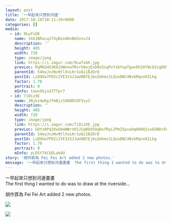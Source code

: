 ```yaml
---
layout: post
title: '一早起來只想到河邊' 
date: 2017-10-16T10:11:29+0000 
categories: [] 
media:
  - id: 9LwfsGK
    name: 3Xk1BRxLqJf4yBzo4KoBHZvnvJ4
    description: ''   
    height: 405
    width: 720
    type: image/jpeg
    link: https://i.imgur.com/9LwfsGK.jpg
    prevLoc: RqMkQ4G3K8iOWnnwYRvrh8ojExD8o5sqPzYx6YopTgwvEK207Wc83zgO8V86IjyKoWPLkDTRyGXlvm9ZU7vL0ov03MUPpRR6RpZ1in1RZOADqyfVr1gxWEOQuGyLgJ9gxVUnk11Do7rmTRnqQR5xZ4Ipg41XjknNiDolmDExA2FqKK6oRBkjfR3Qw99g7gfQZ9L7LGN8uKrR1m0YnzCBr3YmL5ZGs5JJ3AO13PiLZmx9GGkYC20Anym4OPU5wBBx1qqjtKv
    parentId: 54myJnzNv0tlXvLKr1oQi1B2OrD
    postId: LzQ9Xw7PO2c2YE3z5JJwU0B7Ej6xZmhmxJLQxxDNC4NvkMqnxKILkg
    factor: 1.78
    portrait: 0
    mInfo: townXGja37TTpr7
  - id: 7iOizXE
    name: 2Njkz4wKpJfmBjz1O6BDCKP3vy2
    description: ''   
    height: 405
    width: 720
    type: image/jpeg
    link: https://i.imgur.com/7iOizXE.jpg
    prevLoc: GOYzBPq3XwU84WWrn01JSq0OX59q0xfRyLZPmZ5pcwOq06RQ1xuEGNDrE0EQTXrpRqy1QJFE398Zpq0vSVgMLB34KLtPvyxkjYLKTqy1EYGV7gHwPKooBNj2hQXgJm9L0ZFZpQno6Kv1IN4loQDoQjf2q1NEBG6JCO0jxOJ36XIj11A7QXqEhAQx1RRrN9t3VMplv5NKs9YL7r0Rw7h4JPRz6qwVs8X2M7yYnQTolxRlDo0xuBJArr13JpiMAD4qn5EWiNg
    parentId: 54myJnzNv0tlXvLKr1oQi1B2OrD
    postId: LzQ9Xw7PO2c2YE3z5JJwU0B7Ej6xZmhmxJLQxxDNC4NvkMqnxKILkg
    factor: 1.78
    portrait: 0
    mInfo: pLD5Y7kCkDLabdU
story: '胡作霏為 Fei Fei Art added 2 new photos.'  
message: '一早起來只想到河邊畫畫  The first thing I wanted to do was to draw at the river..'  
---
```


一早起來只想到河邊畫畫  
The first thing I wanted to do was to draw at the riverside...
 
 
[//]: #story:
胡作霏為 Fei Fei Art added 2 new photos.


[//]: #media:  
<a href="https://i.imgur.com/9LwfsGK.jpg"><img class="postImage" src="https://i.imgur.com/9LwfsGKh.jpg" />  
</a>    


<a href="https://i.imgur.com/7iOizXE.jpg"><img class="postImage" src="https://i.imgur.com/7iOizXEh.jpg" />  
</a>   
